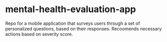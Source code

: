 # mental-health-evaluation-app
Repo for a mobile application that surveys users through a set of personalized questions, based on their responses. Recoomends necessary actions based on severity score.
